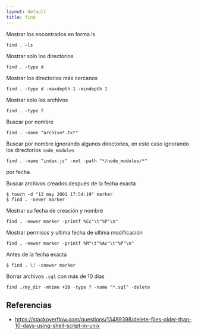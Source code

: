 ```yaml
---
layout: default
title: find
---
```


Mostrar los encontrados en forma ls

    find . -ls

Mostrar solo los directorios

    find . -type d

Mostrar los directorios más cercanos

    find . -type d -maxdepth 1 -mindepth 1

Mostrar solo los archivos

    find . -type f

Buscar por nombre

    find . -name "archivo*.tx*"

Buscar por nombre ignorando algunos directorios, en este caso ignorando los directorios `node_modules`

    find . -name "index.js" -not -path "*/node_modules/*"

por fecha

Buscar archivos creados después de la fecha exacta

    $ touch -d "13 may 2001 17:54:19" marker
    $ find . -newer marker

Mostrar su fecha de creación y nombre

    find . -newer marker -printf %Cc"\t"%P"\n"

Mostrar permisos y ultima fecha de ultima modificación

    find . -newer marker -printf %M"\t"%Ac"\t"%P"\n"

Antes de la fecha exacta

    $ find . \! -cnewer marker

Borrar archivos `.sql` con más de 10 días

    find ./my_dir -mtime +10 -type f -name "*.sql" -delete

## Referencias

-   https://stackoverflow.com/questions/13489398/delete-files-older-than-10-days-using-shell-script-in-unix
